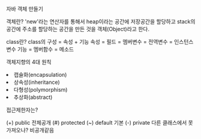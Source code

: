 <p1>자바 객체 만들기

<p3>객체란?
'new'라는 연산자를 통해서 heap이라는 공간에 저장공간을 할당하고 stack의 공간에 주소를 할당하는 공간을 만든 것을 객체(Object)라고 한다.

<p3> class란?
class의 구성 = 속성 + 기능
속성 = 필드 = 멤버변수 = 전역변수 = 인스턴스 변수
기능 = 멤버함수 = 메소드

<p3>객체지향의 4대 원칙</p3>
<li>캡슐화(encapsulation)</li>
<li>상속성(inheritance)</li>
<li>다형성(polymorphism)</li>
<li>추상화(abstract)</li>

<p3>접근제한자는?</p3>

(+) public 전체공개
(#) protected 
(~) default 기본
(-) private 다른 클래스에서 못 가져오나? 비공개같음

<p3>


